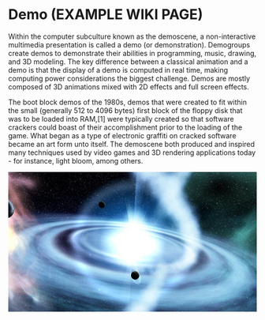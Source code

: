 # Demo (EXAMPLE WIKI PAGE)

Within the computer subculture known as the demoscene, a non-interactive multimedia presentation is called a demo (or demonstration). Demogroups create demos to demonstrate their abilities in programming, music, drawing, and 3D modeling. The key difference between a classical animation and a demo is that the display of a demo is computed in real time, making computing power considerations the biggest challenge. Demos are mostly composed of 3D animations mixed with 2D effects and full screen effects.

The boot block demos of the 1980s, demos that were created to fit within the small (generally 512 to 4096 bytes) first block of the floppy disk that was to be loaded into RAM,[1] were typically created so that software crackers could boast of their accomplishment prior to the loading of the game. What began as a type of electronic graffiti on cracked software became an art form unto itself. The demoscene both produced and inspired many techniques used by video games and 3D rendering applications today - for instance, light bloom, among others.

![Demo Pic](Beyond_-_Conspiracy_-_2004_-_64k_intro.jpg)
